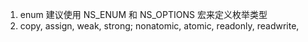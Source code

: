 1. enum 建议使用 NS_ENUM 和 NS_OPTIONS 宏来定义枚举类型
2. copy, assign, weak, strong; nonatomic, atomic, readonly, readwrite, 